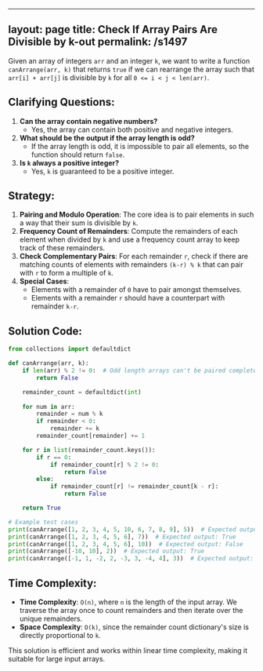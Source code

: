 
---
layout: page
title:  Check If Array Pairs Are Divisible by k-out
permalink: /s1497
---
Given an array of integers `arr` and an integer `k`, we want to write a function `canArrange(arr, k)` that returns `true` if we can rearrange the array such that `arr[i] + arr[j]` is divisible by `k` for all `0 <= i < j < len(arr)`.

## Clarifying Questions:
1. **Can the array contain negative numbers?**
   - Yes, the array can contain both positive and negative integers.
2. **What should be the output if the array length is odd?**
   - If the array length is odd, it is impossible to pair all elements, so the function should return `false`.
3. **Is `k` always a positive integer?**
   - Yes, `k` is guaranteed to be a positive integer.

## Strategy:
1. **Pairing and Modulo Operation**: The core idea is to pair elements in such a way that their sum is divisible by `k`.
2. **Frequency Count of Remainders**: Compute the remainders of each element when divided by `k` and use a frequency count array to keep track of these remainders.
3. **Check Complementary Pairs**: For each remainder `r`, check if there are matching counts of elements with remainders `(k-r) % k` that can pair with `r` to form a multiple of `k`.
4. **Special Cases**:
   - Elements with a remainder of `0` have to pair amongst themselves.
   - Elements with a remainder `r` should have a counterpart with remainder `k-r`.

## Solution Code:
```python
from collections import defaultdict

def canArrange(arr, k):
    if len(arr) % 2 != 0:  # Odd length arrays can't be paired completely
        return False

    remainder_count = defaultdict(int)
    
    for num in arr:
        remainder = num % k
        if remainder < 0:
            remainder += k
        remainder_count[remainder] += 1

    for r in list(remainder_count.keys()):
        if r == 0:
            if remainder_count[r] % 2 != 0:
                return False
        else:
            if remainder_count[r] != remainder_count[k - r]:
                return False

    return True

# Example test cases
print(canArrange([1, 2, 3, 4, 5, 10, 6, 7, 8, 9], 5))  # Expected output: True
print(canArrange([1, 2, 3, 4, 5, 6], 7))  # Expected output: True
print(canArrange([1, 2, 3, 4, 5, 6], 10))  # Expected output: False
print(canArrange([-10, 10], 2))  # Expected output: True
print(canArrange([-1, 1, -2, 2, -3, 3, -4, 4], 3))  # Expected output: True
```

## Time Complexity:
- **Time Complexity**: `O(n)`, where `n` is the length of the input array. We traverse the array once to count remainders and then iterate over the unique remainders.
- **Space Complexity**: `O(k)`, since the remainder count dictionary's size is directly proportional to `k`.

This solution is efficient and works within linear time complexity, making it suitable for large input arrays.